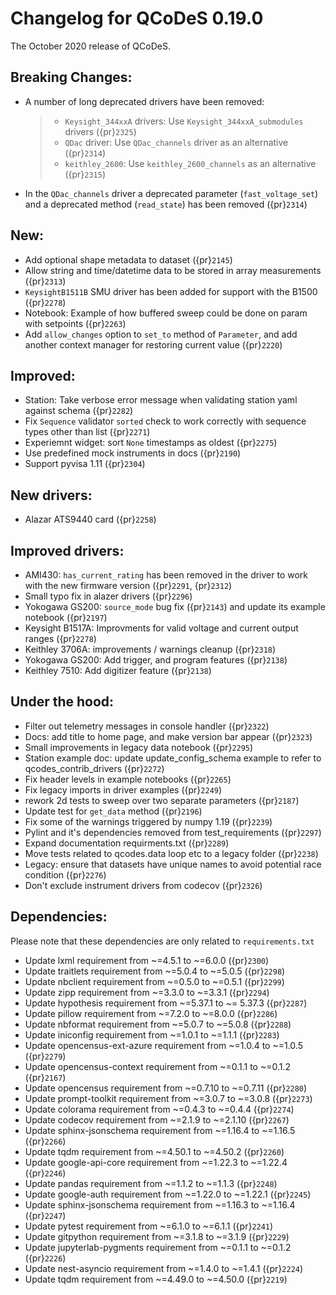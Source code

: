 # Changelog for QCoDeS 0.19.0

The October 2020 release of QCoDeS.

## Breaking Changes:

- A number of long deprecated drivers have been removed:

  > - `Keysight_344xxA` drivers: Use `Keysight_344xxA_submodules` drivers ({pr}`2325`)
  > - `QDac` driver: Use `QDac_channels` driver as an alternative ({pr}`2314`)
  > - `keithley_2600`: Use `keithley_2600_channels` as an alternative ({pr}`2315`)

- In the `QDac_channels` driver a deprecated parameter (`fast_voltage_set`)
  and a deprecated method (`read_state`) has been removed ({pr}`2314`)

## New:

- Add optional shape metadata to dataset ({pr}`2145`)
- Allow string and time/datetime data to be stored in array measurements ({pr}`2313`)
- `KeysightB1511B` SMU driver has been added for support with the B1500 ({pr}`2278`)
- Notebook: Example of how buffered sweep could be done on param with setpoints ({pr}`2263`)
- Add `allow_changes` option to `set_to` method of `Parameter`, and
  add another context manager for restoring current value ({pr}`2220`)

## Improved:

- Station: Take verbose error message when validating station yaml against
  schema ({pr}`2282`)
- Fix `Sequence` validator `sorted` check to work correctly with sequence
  types other than list ({pr}`2271`)
- Experiemnt widget: sort `None` timestamps as oldest ({pr}`2275`)
- Use predefined mock instruments in docs ({pr}`2190`)
- Support pyvisa 1.11 ({pr}`2304`)

## New drivers:

- Alazar ATS9440 card ({pr}`2258`)

## Improved drivers:

- AMI430: `has_current_rating` has been removed in the driver to work with the new
  firmware version ({pr}`2291`, {pr}`2312`)
- Small typo fix in alazer drivers ({pr}`2296`)
- Yokogawa GS200: `source_mode` bug fix ({pr}`2143`) and update its example notebook ({pr}`2197`)
- Keysight B1517A: Improvments for valid voltage and current output ranges ({pr}`2278`)
- Keithley 3706A: improvements / warnings cleanup ({pr}`2318`)
- Yokogawa GS200: Add trigger, and program features ({pr}`2138`)
- Keithley 7510: Add digitizer feature ({pr}`2138`)

## Under the hood:

- Filter out telemetry messages in console handler ({pr}`2322`)
- Docs: add title to home page, and make version bar appear ({pr}`2323`)
- Small improvements in legacy data notebook ({pr}`2295`)
- Station example doc: update update_config_schema example to refer to
  qcodes_contrib_drivers ({pr}`2272`)
- Fix header levels in example notebooks ({pr}`2265`)
- Fix legacy imports in driver examples ({pr}`2249`)
- rework 2d tests to sweep over two separate parameters ({pr}`2187`)
- Update test for `get_data` method ({pr}`2196`)
- Fix some of the warnings triggered by numpy 1.19 ({pr}`2239`)
- Pylint and it's dependencies removed from test_requirements ({pr}`2297`)
- Expand documentation requirments.txt ({pr}`2289`)
- Move tests related to qcodes.data loop etc to a legacy folder ({pr}`2238`)
- Legacy: ensure that datasets have unique names to avoid potential race
  condition ({pr}`2276`)
- Don't exclude instrument drivers from codecov ({pr}`2326`)

## Dependencies:

Please note that these dependencies are only related to `requirements.txt`

- Update lxml requirement from ~=4.5.1 to ~=6.0.0 ({pr}`2300`)
- Update traitlets requirement from ~=5.0.4 to ~=5.0.5 ({pr}`2298`)
- Update nbclient requirement from ~=0.5.0 to ~=0.5.1 ({pr}`2299`)
- Update zipp requirement from ~=3.3.0 to ~=3.3.1 ({pr}`2294`)
- Update hypothesis requirement from ~=5.37.1 to ~= 5.37.3 ({pr}`2287`)
- Update pillow requirement from ~=7.2.0 to ~=8.0.0 ({pr}`2286`)
- Update nbformat requirement from ~=5.0.7 to ~=5.0.8 ({pr}`2288`)
- Update iniconfig requirement from ~=1.0.1 to ~=1.1.1 ({pr}`2283`)
- Update opencensus-ext-azure requirement from ~=1.0.4 to ~=1.0.5 ({pr}`2279`)
- Update opencensus-context requirement from ~=0.1.1 to ~=0.1.2 ({pr}`2167`)
- Update opencensus requirement from ~=0.7.10 to ~=0.7.11 ({pr}`2280`)
- Update prompt-toolkit requirement from ~=3.0.7 to ~=3.0.8 ({pr}`2273`)
- Update colorama requirement from ~=0.4.3 to ~=0.4.4 ({pr}`2274`)
- Update codecov requirement from ~=2.1.9 to ~=2.1.10 ({pr}`2267`)
- Update sphinx-jsonschema requirement from ~=1.16.4 to ~=1.16.5 ({pr}`2266`)
- Update tqdm requirement from ~=4.50.1 to ~=4.50.2 ({pr}`2260`)
- Update google-api-core requirement from ~=1.22.3 to ~=1.22.4 ({pr}`2246`)
- Update pandas requirement from ~=1.1.2 to ~=1.1.3 ({pr}`2248`)
- Update google-auth requirement from ~=1.22.0 to ~=1.22.1 ({pr}`2245`)
- Update sphinx-jsonschema requirement from ~=1.16.3 to ~=1.16.4 ({pr}`2247`)
- Update pytest requirement from ~=6.1.0 to ~=6.1.1 ({pr}`2241`)
- Update gitpython requirement from ~=3.1.8 to ~=3.1.9 ({pr}`2229`)
- Update jupyterlab-pygments requirement from ~=0.1.1 to ~=0.1.2 ({pr}`2226`)
- Update nest-asyncio requirement from ~=1.4.0 to ~=1.4.1 ({pr}`2224`)
- Update tqdm requirement from ~=4.49.0 to ~=4.50.0 ({pr}`2219`)
